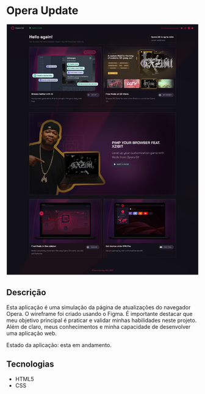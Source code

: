 # Opera Update

![Preview-Screens](./assets/img/preview-screens-update-opera-figma.png)

## Descrição

Esta aplicação é uma simulação da página de atualizações do navegador Opera. O wireframe foi criado usando o Figma. É importante destacar que meu objetivo principal é praticar e validar minhas habilidades neste projeto. Além de claro, meus conhecimentos e minha capacidade de desenvolver uma aplicação web.

Estado da aplicação: esta em andamento.

## Tecnologias

- HTML5
- CSS
